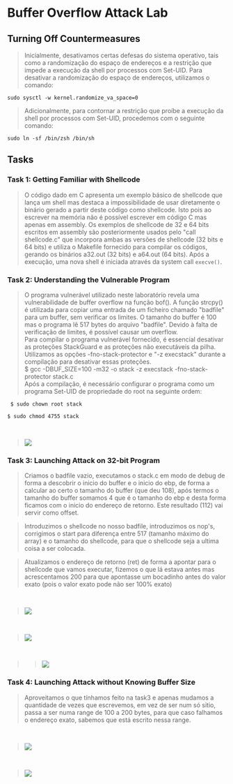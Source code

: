 # Buffer Overflow Attack Lab
## Turning Off Countermeasures
> Inicialmente, desativamos certas defesas do sistema operativo, tais como a randomização do espaço de endereços e a restrição que impede a execução da shell por processos com Set-UID. 
> Para desativar a randomização do espaço de endereços, utilizamos o comando: <br>
```
sudo sysctl -w kernel.randomize_va_space=0 
```

> Adicionalmente, para contornar a restrição que proíbe a execução da shell por processos com Set-UID, procedemos com o seguinte comando: <br>
```
sudo ln -sf /bin/zsh /bin/sh 
```


## Tasks

### Task 1: Getting Familiar with Shellcode
>O código dado em C apresenta um exemplo básico de shellcode que lança um shell mas destaca a impossibilidade de usar diretamente o binário gerado a partir deste código como shellcode. Isto pois ao escrever na memória não é possível escrever em código C mas apenas em assembly.
>Os exemplos de shellcode de 32 e 64 bits escritos em assembly são posteriormente usados pelo "call shellcode.c" que incorpora ambas as versões de shellcode (32 bits e 64 bits) e utiliza o Makefile fornecido para compilar os códigos, gerando os binários a32.out (32 bits) e a64.out (64 bits).
>Após a execução, uma nova shell é iniciada através da system call `execve()`.

 ### Task 2: Understanding the Vulnerable Program
> O programa vulnerável utilizado neste laboratório  revela uma vulnerabilidade de buffer overflow na função bof().  A função strcpy() é utilizada para copiar uma entrada de um ficheiro chamado "badfile" para um buffer, sem verificar os limites. O tamanho do buffer é 100 mas o programa lê 517 bytes do arquivo "badfile". Devido à falta de verificação de limites, é possível causar um overflow. <br>
> Para compilar o programa vulnerável fornecido, é essencial desativar as proteções StackGuard e as proteções não executáveis da pilha. <br>
> Utilizamos as opções -fno-stack-protector e "-z execstack" durante a compilação para desativar essas proteções.<br>
> $ gcc -DBUF_SIZE=100 -m32 -o stack -z execstack -fno-stack-protector stack.c <br>
> Após a compilação, é necessário configurar o programa como um programa Set-UID de propriedade do root na seguinte ordem:<br>

``` $ sudo chown root stack```

``` $ sudo chmod 4755 stack ```

<br>

>![](images/FSI_task2_log5.png)

### Task 3: Launching Attack on 32-bit Program
> Criamos o badfile vazio, executamos o stack.c em modo de debug de forma a descobrir o inicio do buffer e o inicio do ebp, de forma a calcular ao certo o tamanho do buffer (que deu 108), após termos o tamanho do buffer somamos 4 que é o tamanho do ebp e desta forma ficamos com o inicio do endereço de retorno. Este resultado (112) vai servir como offset. 

> Introduzimos o shellcode no nosso badfile, introduzimos os nop's, corrigimos o start para diferença entre 517 (tamanho máximo do array) e o tamanho do shellcode, para que o shellcode seja a ultima coisa a ser colocada. <br>

> Atualizamos o endereço de retorno (ret) de forma a apontar para o shellcode que vamos executar, fizemos o que lá estava antes mas acrescentamos 200 para que apontasse um bocadinho antes do valor exato (pois o valor exato pode não ser 100% exato)
<br>

>![](images/FSI_task3_log5.png)
<br>

>![](images/FSI_task33_log5.png)
<br>

>>![](images/FSI_task333_log5.png)

### Task 4: Launching Attack without Knowing Buffer Size
> Aproveitamos o que tínhamos feito na task3 e apenas mudamos a quantidade de vezes que escrevemos, em vez de ser num só sitio, passa a ser numa range de 100 a 200 bytes, para que caso falhamos o endereço exato, sabemos que está escrito nessa range.
<br>

> ![](images/FSI_task4_log5.png)
<br>

>![](images/FSI_task44_log5.png)
